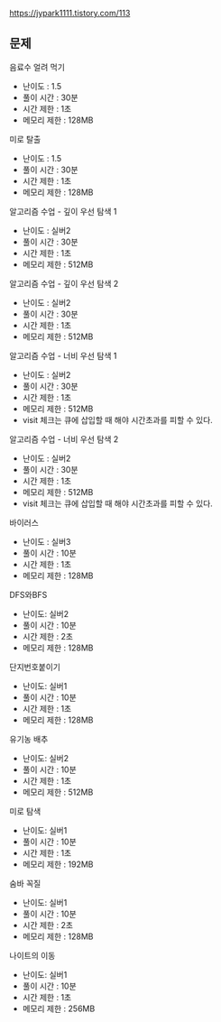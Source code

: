 https://jypark1111.tistory.com/113

## 문제 
음료수 얼려 먹기
- 난이도 : 1.5
- 풀이 시간 : 30분
- 시간 제한 : 1초
- 메모리 제한 : 128MB

미로 탈출
- 난이도 : 1.5
- 풀이 시간 : 30분
- 시간 제한 : 1초
- 메모리 제한 : 128MB

알고리즘 수업 - 깊이 우선 탐색 1
- 난이도 : 실버2
- 풀이 시간 : 30분
- 시간 제한 : 1초
- 메모리 제한 : 512MB

알고리즘 수업 - 깊이 우선 탐색 2
- 난이도 : 실버2
- 풀이 시간 : 30분
- 시간 제한 : 1초
- 메모리 제한 : 512MB

알고리즘 수업 - 너비 우선 탐색 1
- 난이도 : 실버2
- 풀이 시간 : 30분
- 시간 제한 : 1초
- 메모리 제한 : 512MB
- visit 체크는 큐에 삽입할 때 해야 시간초과를 피할 수 있다.

알고리즘 수업 - 너비 우선 탐색 2
- 난이도 : 실버2
- 풀이 시간 : 30분
- 시간 제한 : 1초
- 메모리 제한 : 512MB
- visit 체크는 큐에 삽입할 때 해야 시간초과를 피할 수 있다.

바이러스
- 난이도 : 실버3
- 풀이 시간 : 10분
- 시간 제한 : 1초
- 메모리 제한 : 128MB


DFS와BFS
- 난이도: 실버2
- 풀이 시간 : 10분
- 시간 제한 : 2초
- 메모리 제한 : 128MB

단지번호붙이기
- 난이도: 실버1
- 풀이 시간 : 10분
- 시간 제한 : 1초
- 메모리 제한 : 128MB

유기농 배추
- 난이도: 실버2
- 풀이 시간 : 10분
- 시간 제한 : 1초
- 메모리 제한 : 512MB

미로 탐색
- 난이도: 실버1
- 풀이 시간 : 10분
- 시간 제한 : 1초
- 메모리 제한 : 192MB

숨바 꼭질
- 난이도: 실버1
- 풀이 시간 : 10분
- 시간 제한 : 2초
- 메모리 제한 : 128MB

나이트의 이동
- 난이도: 실버1
- 풀이 시간 : 10분
- 시간 제한 : 1초
- 메모리 제한 : 256MB